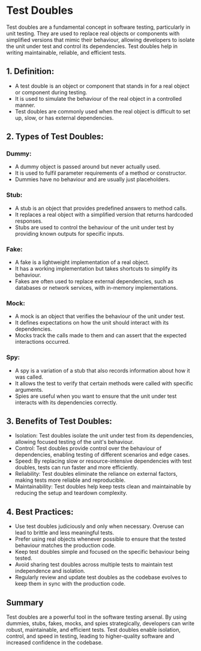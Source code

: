 # Test Doubles

Test doubles are a fundamental concept in software testing, particularly in unit testing. They are used to replace real objects or components with simplified versions that mimic their behaviour, allowing developers to isolate the unit under test and control its dependencies. Test doubles help in writing maintainable, reliable, and efficient tests.

## 1. Definition:

- A test double is an object or component that stands in for a real object or component during testing.
- It is used to simulate the behaviour of the real object in a controlled manner.
- Test doubles are commonly used when the real object is difficult to set up, slow, or has external dependencies.

## 2. Types of Test Doubles:

### Dummy:

- A dummy object is passed around but never actually used.
- It is used to fulfil parameter requirements of a method or constructor.
- Dummies have no behaviour and are usually just placeholders.

### Stub:

- A stub is an object that provides predefined answers to method calls.
- It replaces a real object with a simplified version that returns hardcoded responses.
- Stubs are used to control the behaviour of the unit under test by providing known outputs for specific inputs.

### Fake:

- A fake is a lightweight implementation of a real object.
- It has a working implementation but takes shortcuts to simplify its behaviour.
- Fakes are often used to replace external dependencies, such as databases or network services, with in-memory implementations.

### Mock:

- A mock is an object that verifies the behaviour of the unit under test.
- It defines expectations on how the unit should interact with its dependencies.
- Mocks track the calls made to them and can assert that the expected interactions occurred.

### Spy:

- A spy is a variation of a stub that also records information about how it was called.
- It allows the test to verify that certain methods were called with specific arguments.
- Spies are useful when you want to ensure that the unit under test interacts with its dependencies correctly.

## 3. Benefits of Test Doubles:

- Isolation: Test doubles isolate the unit under test from its dependencies, allowing focused testing of the unit's behaviour.
- Control: Test doubles provide control over the behaviour of dependencies, enabling testing of different scenarios and edge cases.
- Speed: By replacing slow or resource-intensive dependencies with test doubles, tests can run faster and more efficiently.
- Reliability: Test doubles eliminate the reliance on external factors, making tests more reliable and reproducible.
- Maintainability: Test doubles help keep tests clean and maintainable by reducing the setup and teardown complexity.

## 4. Best Practices:

- Use test doubles judiciously and only when necessary. Overuse can lead to brittle and less meaningful tests.
- Prefer using real objects whenever possible to ensure that the tested behaviour matches the production code.
- Keep test doubles simple and focused on the specific behaviour being tested.
- Avoid sharing test doubles across multiple tests to maintain test independence and isolation.
- Regularly review and update test doubles as the codebase evolves to keep them in sync with the production code.

## Summary

Test doubles are a powerful tool in the software testing arsenal. By using dummies, stubs, fakes, mocks, and spies strategically, developers can write robust, maintainable, and efficient tests. Test doubles enable isolation, control, and speed in testing, leading to higher-quality software and increased confidence in the codebase.
